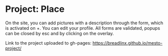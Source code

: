 # Project: Place

On the site, you can add pictures with a description through the form, which is activated on +.
You can edit your profile.
All forms are validated, popups can be closed by esc and by clicking on the overlay.

Link to the project uploaded to gh-pages: https://breadlinx.github.io/mesto-project/
